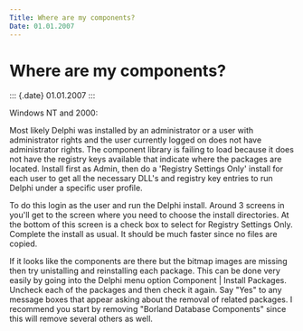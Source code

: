 ```yaml
---
Title: Where are my components?
Date: 01.01.2007
---
```



Where are my components?
========================

::: {.date}
01.01.2007
:::

Windows NT and 2000:

Most likely Delphi was installed by an administrator or a user with
administrator rights and the user currently logged on does not have
administrator rights. The component library is failing to load because
it does not have the registry keys available that indicate where the
packages are located. Install first as Admin, then do a \'Registry
Settings Only\' install for each user to get all the necessary DLL\'s
and registry key entries to run Delphi under a specific user profile.

To do this login as the user and run the Delphi install. Around 3
screens in you\'ll get to the screen where you need to choose the
install directories. At the bottom of this screen is a check box to
select for Registry Settings Only. Complete the install as usual. It
should be much faster since no files are copied.

If it looks like the components are there but the bitmap images are
missing then try unistalling and reinstalling each package. This can be
done very easily by going into the Delphi menu option Component \|
Install Packages. Uncheck each of the packages and then check it again.
Say \"Yes\" to any message boxes that appear asking about the removal of
related packages. I recommend you start by removing \"Borland Database
Components\" since this will remove several others as well.
